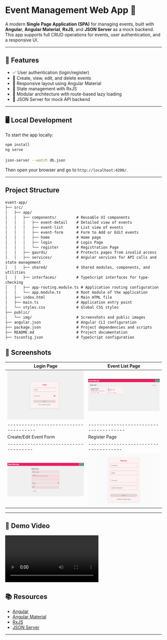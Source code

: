 # Event Management Web App 🎉

A modern **Single Page Application (SPA)** for managing events, built with **Angular**, **Angular Material**, **RxJS**, and **JSON Server** as a mock backend. This app supports full CRUD operations for events, user authentication, and a responsive UI.

---

## 🚀 Features

- ✅ User authentication (login/register)
- 📅 Create, view, edit, and delete events
- 📱 Responsive layout using Angular Material
- 🔄 State management with RxJS
- 📂 Modular architecture with route-based lazy loading
- 📡 JSON Server for mock API backend

---


## 🖥️ Local Development

To start the app locally:

```bash
npm install
ng serve

json-server --watch db.json
```

Then open your browser and go to `http://localhost:4200/`.

---

## Project Structure

```
event-app/
├── src/
│   ├── app/
│   │   ├── components/         # Reusable UI components
│   │   │   ├── event-detail    # Detailed view of events
│   │   │   ├── event-list      # List view of events
│   │   │   ├── event-form      # Form to Add or Edit events
│   │   │   ├── home            # Home page
│   │   │   ├── login           # Login Page
│   │   │   └── register        # Registration Page
│   │   ├── gaurds/             # Protects pages from invalid access
│   │   ├── services/           # Angular services for API calls and state management
│   │   ├── shared/             # Shared modules, components, and utilities
│   │   ├── interfaces/         # TypeScript interfaces for type-checking
│   │   ├── app-routing.module.ts # Application routing configuration
│   │   └── app.module.ts       # Root module of the application
│   ├── index.html              # Main HTML file
│   ├── main.ts                 # Application entry point
│   └── styles.css              # Global CSS styles
├── public/
│   └── img/                    # Screenshots and public images
├── angular.json                # Angular CLI configuration
├── package.json                # Project dependencies and scripts
├── README.md                   # Project documentation
├── tsconfig.json               # TypeScript configuration
```

## 📸 Screenshots

| Login Page                          | Event List Page                     |
|------------------------------------|-------------------------------------|
| ![Login](public/img/Screenshot1.png)    | ![Event List](public/img/Screenshot3.png) |
| -------------------------------------|--------------------------------------|
| Create/Edit Event Form             | Register Page                       |
|------------------------------------|-------------------------------------|
| ![Event Details](public/img/Screenshot5.png)      | ![Register](public/img/Screenshot2.png) |

---

## 🎥 Demo Video
![App Demo](public/Demo.mov)

## 📚 Resources

- [Angular](https://angular.io/)
- [Angular Material](https://material.angular.io/)
- [RxJS](https://rxjs.dev/)
- [JSON Server](https://github.com/typicode/json-server)

---
